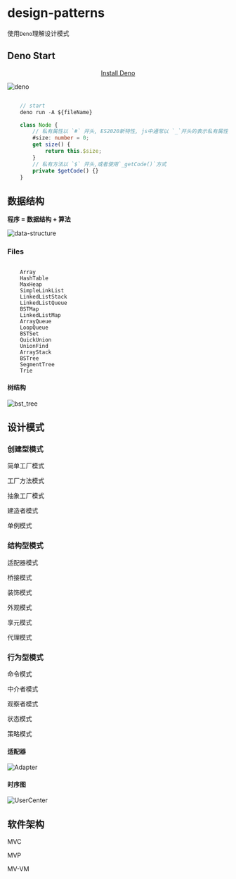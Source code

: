 # design-patterns

使用`Deno`理解设计模式

## Deno Start

<p align="center">
  <a href="https://deno.land/">Install Deno</a>
</p>

<img src="_static/Deno.png" alt="deno"/>

```typescript

    // start
    deno run -A ${fileName}

    class Node {
        // 私有属性以 `#` 开头, ES2020新特性, js中通常以 `_`开头的表示私有属性
        #size: number = 0;
        get size() {
            return this.$size;
        }
        // 私有方法以 `$` 开头,或者使用`_getCode()`方式
        private $getCode() {}
    }

```

## 数据结构

**程序 = 数据结构 + 算法**

<img src="_static/data-structure.png" alt="data-structure">

### Files

```shell script
    
    Array
    HashTable
    MaxHeap
    SimpleLinkList
    LinkedListStack
    LinkedListQueue
    BSTMap
    LinkedListMap
    ArrayQueue
    LoopQueue
    BSTSet
    QuickUnion
    UnionFind
    ArrayStack
    BSTree
    SegmentTree
    Trie

```

#### 树结构

<img src="_static/bst_tree.png" alt="bst_tree">

## 设计模式

### 创建型模式

简单工厂模式

工厂方法模式

抽象工厂模式

建造者模式

单例模式

### 结构型模式

适配器模式

桥接模式

装饰模式

外观模式

享元模式

代理模式

### 行为型模式

命令模式

中介者模式

观察者模式

状态模式

策略模式

#### 适配器
<img src="_static/Adapter.png" alt="Adapter">

#### 时序图
<img src="_static/UserCenter.png" alt="UserCenter">

## 软件架构

MVC

MVP

MV-VM


[Demo]: https://deno.land/
